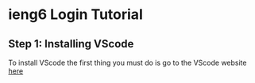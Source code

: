 # ieng6 Login Tutorial
## Step 1: Installing VScode
To install VScode the first thing you must do is go to the VScode website [here]()
